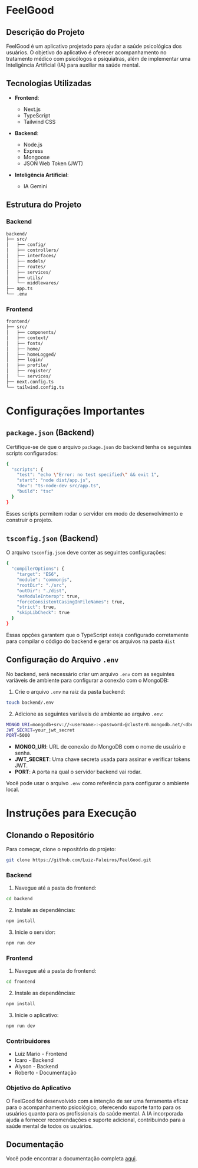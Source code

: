 # FeelGood

## Descrição do Projeto

FeelGood é um aplicativo projetado para ajudar a saúde psicológica dos usuários. O objetivo do aplicativo é oferecer acompanhamento no tratamento médico com psicólogos e psiquiatras, além de implementar uma Inteligência Artificial (IA) para auxiliar na saúde mental.

## Tecnologias Utilizadas

- **Frontend**: 
  - Next.js
  - TypeScript
  - Tailwind CSS

- **Backend**: 
  - Node.js
  - Express
  - Mongoose
  - JSON Web Token (JWT)

- **Inteligência Artificial**: 
  - IA Gemini

## Estrutura do Projeto

### Backend

```bash
backend/
├── src/
│   ├── config/
│   ├── controllers/
│   ├── interfaces/
│   ├── models/
│   ├── routes/
│   ├── services/
│   ├── utils/
│   └── middlewares/
├── app.ts
└── .env
```

### Frontend

```bash
frontend/
├── src/
│   ├── components/
│   ├── context/
│   ├── fonts/
│   ├── home/
│   ├── homeLogged/
│   ├── login/
│   ├── profile/
│   ├── register/
│   └── services/
├── next.config.ts
└── tailwind.config.ts
```

# Configurações Importantes

## ```package.json``` **(Backend)**

Certifique-se de que o arquivo ```package.json``` do backend tenha os seguintes scripts configurados:

```bash
{
  "scripts": {
    "test": "echo \"Error: no test specified\" && exit 1",
    "start": "node dist/app.js",
    "dev": "ts-node-dev src/app.ts",
    "build": "tsc"
  }
}
```

Esses scripts permitem rodar o servidor em modo de desenvolvimento e construir o projeto.

## ```tsconfig.json``` **(Backend)**

O arquivo ```tsconfig.json``` deve conter as seguintes configurações:

```bash
{
  "compilerOptions": {
    "target": "ES6",
    "module": "commonjs",
    "rootDir": "./src",
    "outDir": "./dist",
    "esModuleInterop": true,
    "forceConsistentCasingInFileNames": true,
    "strict": true,
    "skipLibCheck": true
  }
}
```

Essas opções garantem que o TypeScript esteja configurado corretamente para compilar o código do backend e gerar os arquivos na pasta ```dist```

## Configuração do Arquivo ```.env```

No backend, será necessário criar um arquivo ```.env``` com as seguintes variáveis de ambiente para configurar a conexão com o MongoDB:

1. Crie o arquivo ```.env``` na raiz da pasta backend:

```bash
touch backend/.env
```

2. Adicione as seguintes variáveis de ambiente ao arquivo ```.env```:

```bash
MONGO_URI=mongodb+srv://<username>:<password>@cluster0.mongodb.net/<dbname>?retryWrites=true&w=majority
JWT_SECRET=your_jwt_secret
PORT=5000
```

- **MONGO_URI**: URL de conexão do MongoDB com o nome de usuário e senha.
- **JWT_SECRET**: Uma chave secreta usada para assinar e verificar tokens JWT.
- **PORT**: A porta na qual o servidor backend vai rodar.

Você pode usar o arquivo ```.env``` como referência para configurar o ambiente local.

# Instruções para Execução

## Clonando o Repositório

Para começar, clone o repositório do projeto:

```bash
git clone https://github.com/Luiz-Faleiros/FeelGood.git
```

### Backend

1. Navegue até a pasta do frontend:
```bash
cd backend
```
2. Instale as dependências:
```bash
npm install
```
3. Inicie o servidor:
```bash
npm run dev
```

### Frontend

1. Navegue até a pasta do frontend:
```bash
cd frontend
```
2. Instale as dependências:
```bash
npm install
```
3. Inicie o aplicativo:
```bash
npm run dev
```

### Contribuidores

- Luiz Mario - Frontend
- Icaro - Backend
- Alyson - Backend
- Roberto - Documentação

### Objetivo do Aplicativo

O FeelGood foi desenvolvido com a intenção de ser uma ferramenta eficaz para o acompanhamento psicológico, oferecendo suporte tanto para os usuários quanto para os profissionais da saúde mental. A IA incorporada ajuda a fornecer recomendações e suporte adicional, contribuindo para a saúde mental de todos os usuários.

## Documentação

Você pode encontrar a documentação completa [aqui](docs).
